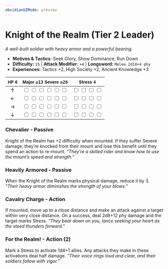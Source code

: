 ```yaml
---
obsidianUIMode: preview
---
```

# Knight of the Realm (Tier 2 Leader)

*A well-built soldier with heavy armor and a powerful bearing.*

- **Motives & Tactics**: Seek Glory, Show Dominance, Run Down
- **Difficulty:** `15` | **Attack Modifier:** `+4` | **Longsword:** `Melee 2d10+4 phy`
- **Experiences:** Tactics +2, High Society +2, Ancient Knowledge +3

| <small>HP</small> `6` | <small>Major</small> `≥13` <small>Severe</small> `≥26` | <small>Stress</small> `4` |
|:-:|:-:|:-:|
| ↑ |  <input type="checkbox" unchecked id="092c09fd"> <input type="checkbox" unchecked id="b2c7f8b3"> <input type="checkbox" unchecked id="82c1dc90"> <input type="checkbox" unchecked id="cc78dcc8"> <input type="checkbox" unchecked id="4e152bb5"> <input type="checkbox" unchecked id="91feec75"> |  <input type="checkbox" unchecked id="5a63a2e6"> <input type="checkbox" unchecked id="630bd833"> <input type="checkbox" unchecked id="f15d2f73"> <input type="checkbox" unchecked id="fc97cf94"> |
| ← |  <input type="checkbox" unchecked id="db9c033f"> <input type="checkbox" unchecked id="4b0197f9"> <input type="checkbox" unchecked id="7c54c699"> <input type="checkbox" unchecked id="0f0a868a"> <input type="checkbox" unchecked id="6b93d82b"> <input type="checkbox" unchecked id="104c9c9b"> |  <input type="checkbox" unchecked id="fdd0f280"> <input type="checkbox" unchecked id="5b94510b"> <input type="checkbox" unchecked id="ecbf3766"> <input type="checkbox" unchecked id="2498544f"> |
| → |  <input type="checkbox" unchecked id="da276632"> <input type="checkbox" unchecked id="ea9d2ab7"> <input type="checkbox" unchecked id="df9fe5af"> <input type="checkbox" unchecked id="082f8ee0"> <input type="checkbox" unchecked id="7b675562"> <input type="checkbox" unchecked id="2787d363"> |  <input type="checkbox" unchecked id="ecbc8d6b"> <input type="checkbox" unchecked id="0c4c155d"> <input type="checkbox" unchecked id="a9ea2bf5"> <input type="checkbox" unchecked id="18cbd8d9"> |
| ↓ |  <input type="checkbox" unchecked id="5bd9eb41"> <input type="checkbox" unchecked id="92844537"> <input type="checkbox" unchecked id="00bc0a32"> <input type="checkbox" unchecked id="5e93a4ea"> <input type="checkbox" unchecked id="0ddd241c"> <input type="checkbox" unchecked id="582c8c10"> |  <input type="checkbox" unchecked id="ca1fad5d"> <input type="checkbox" unchecked id="aa602be5"> <input type="checkbox" unchecked id="534b429b"> <input type="checkbox" unchecked id="5f91459f"> |

### Chevalier - Passive

Knight of the Realm has +2 difficulty when mounted. If they suffer Severe damage, they’re knocked from their mount and lose this benefit until they spend an action to re-mount. *“They’re a skilled rider and know how to use the mount’s speed and strength.”*

### Heavily Armored - Passive

When the Knight of the Realm marks physical damage, reduce it by 3. *“Their heavy armor diminishes the strength of your blows.”*

### Cavalry Charge - Action

If mounted, move up to a close distance and make an attack against a target within very close distance. On a success, deal 2d8+12 phy damage and the target marks Stress. *“They bear down on you, lance seeking your heart as the steed thunders forward.”*

### For the Realm! - Action (2)

Mark a Stress to activate 1d4+1 allies. Any attacks they make in these activations deal half damage. *“Their voice rings loud and clear, and their soldiers follow with vigor.”*
